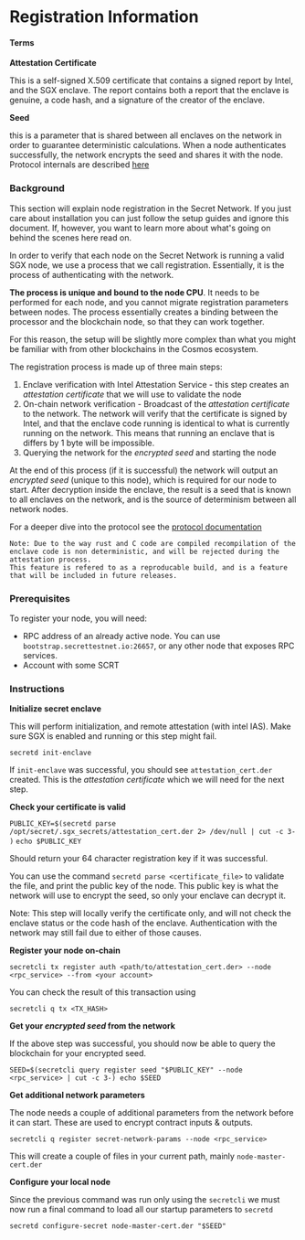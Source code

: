 # Registration Information

#### Terms

**Attestation Certificate**

This is a self-signed X.509 certificate that contains a signed report by Intel, and the SGX enclave. The report contains both a report that the enclave is genuine, a code hash, and a signature of the creator of the enclave.

**Seed**

this is a parameter that is shared between all enclaves on the network in order to guarantee deterministic calculations. When a node authenticates successfully, the network encrypts the seed and shares it with the node. Protocol internals are described [here](https://github.com/scrtlabs/SecretNetwork/blob/master/docs/protocol/encryption-specs.md)

### Background

This section will explain node registration in the Secret Network. If you just care about installation you can just follow the setup guides and ignore this document. If, however, you want to learn more about what's going on behind the scenes here read on.

In order to verify that each node on the Secret Network is running a valid SGX node, we use a process that we call registration. Essentially, it is the process of authenticating with the network.

**The process is unique and bound to the node CPU**. It needs to be performed for each node, and you cannot migrate registration parameters between nodes. The process essentially creates a binding between the processor and the blockchain node, so that they can work together.

For this reason, the setup will be slightly more complex than what you might be familiar with from other blockchains in the Cosmos ecosystem.

The registration process is made up of three main steps:

1. Enclave verification with Intel Attestation Service - this step creates an _attestation certificate_ that we will use to validate the node
2. On-chain network verification - Broadcast of the _attestation certificate_ to the network. The network will verify that the certificate is signed by Intel, and that the enclave code running is identical to what is currently running on the network. This means that running an enclave that is differs by 1 byte will be impossible.
3. Querying the network for the _encrypted seed_ and starting the node

At the end of this process (if it is successful) the network will output an _encrypted seed_ (unique to this node), which is required for our node to start. After decryption inside the enclave, the result is a seed that is known to all enclaves on the network, and is the source of determinism between all network nodes.

For a deeper dive into the protocol see the [protocol documentation](https://github.com/scrtlabs/SecretNetwork/blob/master/docs/protocol/encryption-specs.md#node-startup)

```
Note: Due to the way rust and C code are compiled recompilation of the enclave code is non deterministic, and will be rejected during the attestation process.
This feature is refered to as a reproducable build, and is a feature that will be included in future releases.
```

### Prerequisites

To register your node, you will need:

* RPC address of an already active node. You can use `bootstrap.secrettestnet.io:26657`, or any other node that exposes RPC services.
* Account with some SCRT

### Instructions

**Initialize secret enclave**

This will perform initialization, and remote attestation (with intel IAS). Make sure SGX is enabled and running or this step might fail.

`secretd init-enclave`

If `init-enclave` was successful, you should see `attestation_cert.der` created. This is the _attestation certificate_ which we will need for the next step.

**Check your certificate is valid**

`PUBLIC_KEY=$(secretd parse /opt/secret/.sgx_secrets/attestation_cert.der 2> /dev/null | cut -c 3- )` `echo $PUBLIC_KEY`

Should return your 64 character registration key if it was successful.

You can use the command `secretd parse <certificate_file>` to validate the file, and print the public key of the node. This public key is what the network will use to encrypt the seed, so only your enclave can decrypt it.

Note: This step will locally verify the certificate only, and will not check the enclave status or the code hash of the enclave. Authentication with the network may still fail due to either of those causes.

**Register your node on-chain**

`secretcli tx register auth <path/to/attestation_cert.der> --node <rpc_service> --from <your account>`

You can check the result of this transaction using

`secretcli q tx <TX_HASH>`

**Get your **_**encrypted seed**_** from the network**

If the above step was successful, you should now be able to query the blockchain for your encrypted seed.

`SEED=$(secretcli query register seed "$PUBLIC_KEY" --node <rpc_service> | cut -c 3-) echo $SEED`

**Get additional network parameters**

The node needs a couple of additional parameters from the network before it can start. These are used to encrypt contract inputs & outputs.

`secretcli q register secret-network-params --node <rpc_service>`

This will create a couple of files in your current path, mainly `node-master-cert.der`

**Configure your local node**

Since the previous command was run only using the `secretcli` we must now run a final command to load all our startup parameters to `secretd`

`secretd configure-secret node-master-cert.der "$SEED"`
